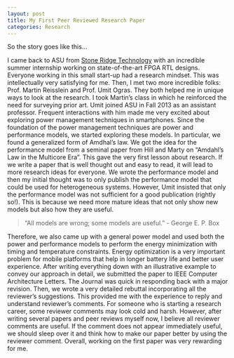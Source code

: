 ```yaml
---
layout: post
title: My First Peer Reviewed Research Paper
categories: Research
---
```


So the story goes like this…

I came back to ASU from [Stone Ridge Technology](https://www.stoneridgetechnology.com/) with an incredible summer internship working on state-of-the-art FPGA RTL designs. Everyone working in this small start-up had a research mindset. This was intellectually very satisfying for me. Then, I met two more incredible folks: Prof. Martin Reisslein and Prof. Umit Ogras. They both helped me in unique ways to look at the research. I took Martin’s class in which he reinforced the need for surveying prior art. Umit joined ASU in Fall 2013 as an assistant professor. Frequent interactions with him made me very excited about exploring power management techniques in smartphones. Since the foundation of the power management techniques are power and performance models, we started exploring these models. In particular, we found a generalized form of Amdhal’s law. We got the idea for the performance model from a seminal paper from Hill and Marty on “Amdahl’s Law in the Multicore Era”. This gave the very first lesson about research. If we write a paper that is well thought out and easy to read, it will lead to more research ideas for everyone. We wrote the performance model and then my initial thought was to only publish the performance model that could be used for heterogeneous systems. However, Umit insisted that only the performance model was not sufficient for a good publication (rightly so!). This is because we need more mature ideas that not only show new models but also how they are useful.

>“All models are wrong; some models are useful.” - George E. P. Box

Therefore, we also came up with a general power model and used both the power and performance models to perform the energy minimization with timing and temperature constraints. Energy optimization is a very important problem for mobile platforms that help in longer battery life and better user experience. After writing everything down with an illustrative example to convey our approach in detail, we submitted the paper to IEEE Computer Architecture Letters. The Journal was quick in responding back with a major revision. Then, we wrote a very detailed rebuttal incorporating all the reviewer’s suggestions. This provided me with the experience to reply and understand reviewer’s comments. For someone who is starting a research career, some reviewer comments may look cold and harsh. However, after writing several papers and peer reviews myself now, I believe all reviewer comments are useful. If the comment does not appear immediately useful, we should sleep over it and think how to make our paper better by using the reviewer comment. Overall, working on the first paper was very rewarding for me.